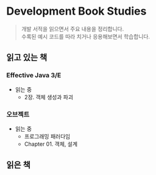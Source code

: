 # Development Book Studies

> 개발 서적을 읽으면서 주요 내용을 정리합니다.  
> 수록된 예시 코드를 따라 치거나 응용해보면서 학습합니다.

## 읽고 있는 책

### Effective Java 3/E

- 읽는 중
  - 2장. 객체 생성과 파괴

### 오브젝트

- 읽는 중
  - 프로그래밍 패러다임
  - Chapter 01. 객체, 설계

## 읽은 책
